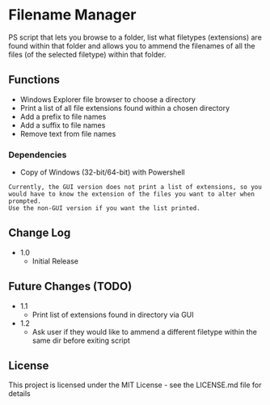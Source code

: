 # Filename Manager

PS script that lets you browse to a folder, list what filetypes (extensions) are found within that folder and allows you to ammend the filenames of all the files (of the selected filetype) within that folder. 

## Functions

* Windows Explorer file browser to choose a directory
* Print a list of all file extensions found within a chosen directory
* Add a prefix to file names
* Add a suffix to file names
* Remove text from file names

### Dependencies

* Copy of Windows (32-bit/64-bit) with Powershell

```
Currently, the GUI version does not print a list of extensions, so you would have to know the extension of the files you want to alter when prompted. 
Use the non-GUI version if you want the list printed.
```

## Change Log

* 1.0
    * Initial Release

## Future Changes (TODO)

* 1.1
    * Print list of extensions found in directory via GUI
* 1.2
    * Ask user if they would like to ammend a different filetype within the same dir before exiting script

## License

This project is licensed under the MIT License - see the LICENSE.md file for details

